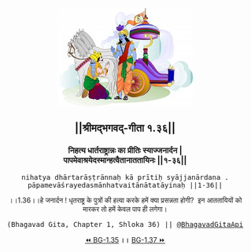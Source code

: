 <center><img src="../../asset/BG.png" alt="#API #bhagavadgitaapi #slok #nodejs #js #api #gitaapi #krishna #hinduism #vedic #ISKCON #shreemadbhagavadgita #technology"/>
<h2>||श्रीमद्‍भगवद्‍-गीता १.३६||</h2>
<h3>निहत्य धार्तराष्ट्रान्नः का प्रीतिः स्याज्जनार्दन |<br/>पापमेवाश्रयेदस्मान्हत्वैतानाततायिनः ||१-३६||</h3>
<pre>nihatya dhārtarāṣṭrānnaḥ kā prītiḥ syājjanārdana .<br/>pāpamevāśrayedasmānhatvaitānātatāyinaḥ ||1-36||</pre>
<p>।।1.36।।हे जनार्दन ! धृतराष्ट्र के पुत्रों की हत्या करके हमें क्या प्रसन्नता होगी?  इन आततायियों को मारकर तो हमें केवल पाप ही लगेगा।</p>
<pre>(Bhagavad Gita, Chapter 1, Shloka 36) || <a href="https://twitter.com/bhagavadgitaapi">@BhagavadGitaApi</a></pre><a href="../../1/35">⏪  BG-1.35</a><b>        ।।        </b><a href="../../1/37">BG-1.37  ⏩</a></center></center>